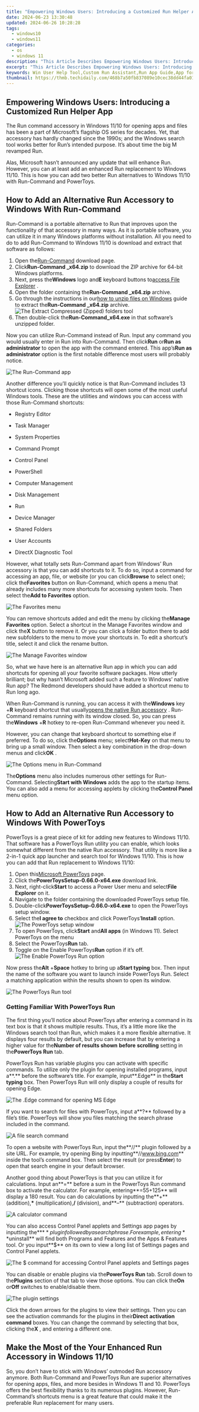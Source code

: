 ```yaml
---
title: "Empowering Windows Users: Introducing a Customized Run Helper App"
date: 2024-06-23 13:30:48
updated: 2024-06-26 10:28:28
tags:
  - windows10
  - windows11
categories:
  - os
  - windows 11
description: "This Article Describes Empowering Windows Users: Introducing a Customized Run Helper App"
excerpt: "This Article Describes Empowering Windows Users: Introducing a Customized Run Helper App"
keywords: Win User Help Tool,Custom Run Assistant,Run App Guide,App for Windows,PC Task Manager,System Optimizer,Enhanced Execution
thumbnail: https://thmb.techidaily.com/468b7a50fb837089e10cec38dd44fa01aaab4078b704b313fd2f69558ac117bb.png
---
```


## Empowering Windows Users: Introducing a Customized Run Helper App

 The Run command accessory in Windows 11/10 for opening apps and files has been a part of Microsoft’s flagship OS series for decades. Yet, that accessory has hardly changed since the 1990s; and the Windows search tool works better for Run’s intended purpose. It’s about time the big M revamped Run.

 Alas, Microsoft hasn’t announced any update that will enhance Run. However, you can at least add an enhanced Run replacement to Windows 11/10\. This is how you can add two better Run alternatives to Windows 11/10 with Run-Command and PowerToys.

## How to Add an Alternative Run Accessory to Windows With Run-Command

 Run-Command is a portable alternative to Run that improves upon the functionality of that accessory in many ways. As it is portable software, you can utilize it in many Windows platforms without installation. All you need to do to add Run-Command to Windows 11/10 is download and extract that software as follows:

1. Open the[Run-Command](https://www.softwareok.com/?Download=Run-Command) download page.
2. Click**Run-Command \_x64.zip** to download the ZIP archive for 64-bit Windows platforms.
3. Next, press the**Windows** logo and**E** keyboard buttons to[access File Explorer](https://www.makeuseof.com/windows-open-file-explorer/) .
4. Open the folder containing the**Run-Command \_x64.zip** archive.
5. Go through the instructions in our[how to unzip files on Windows](https://www.makeuseof.com/unzip-files-windows-10/) guide to extract the**Run-Command \_x64.zip** archive.  
![The Extract Compressed (Zipped) folders tool](https://static1.makeuseofimages.com/wordpress/wp-content/uploads/2023/01/extract-compressed-window2.jpg)
6. Then double-click the**Run-Command\_x64.exe** in that software’s unzipped folder.

 Now you can utilize Run-Command instead of Run. Input any command you would usually enter in Run into Run-Command. Then click**Run** or**Run as administrator** to open the app with the command entered. This app’s**Run as administrator** option is the first notable difference most users will probably notice.

![The Run-Command app](https://static1.makeuseofimages.com/wordpress/wp-content/uploads/2023/01/run-command-window.jpg)

 Another difference you’ll quickly notice is that Run-Command includes 13 shortcut icons. Clicking those shortcuts will open some of the most useful Windows tools. These are the utilities and windows you can access with those Run-Command shortcuts:

* Registry Editor
* Task Manager
* System Properties
* Command Prompt
* Control Panel

* PowerShell
* Computer Management
* Disk Management
* Run
* Device Manager
* Shared Folders
* User Accounts
* DirectX Diagnostic Tool

 However, what totally sets Run-Command apart from Windows’ Run accessory is that you can add shortcuts to it. To do so, input a command for accessing an app, file, or website (or you can click**Browse** to select one); click the**Favorites** button on Run-Command, which opens a menu that already includes many more shortcuts for accessing system tools. Then select the**Add to Favorites** option.

![The Favorites menu](https://static1.makeuseofimages.com/wordpress/wp-content/uploads/2023/01/the-favorites-menu.jpg)

 You can remove shortcuts added and edit the menu by clicking the**Manage Favorites** option. Select a shortcut in the Manage Favorites window and click the**X** button to remove it. Or you can click a folder button there to add new subfolders to the menu to move your shortcuts in. To edit a shortcut’s title, select it and click the rename button.

![The Manage Favorites window](https://static1.makeuseofimages.com/wordpress/wp-content/uploads/2023/01/manage-favorites-window.jpg)

 So, what we have here is an alternative Run app in which you can add shortcuts for opening all your favorite software packages. How utterly brilliant; but why hasn’t Microsoft added such a feature to Windows’ native Run app? The Redmond developers should have added a shortcut menu to Run long ago.

 When Run-Command is running, you can access it with the**Windows** key +**R** keyboard shortcut that usually[opens the native Run accessory](https://www.makeuseof.com/windows-open-run-command-dialog-box/) . Run-Command remains running with its window closed. So, you can press the**Windows** +**R** hotkey to re-open Run-Command whenever you need it.

 However, you can change that keyboard shortcut to something else if preferred. To do so, click the**Options** menu; select**Hot-Key** on that menu to bring up a small window. Then select a key combination in the drop-down menus and click**OK** .

![The Options menu in Run-Command](https://static1.makeuseofimages.com/wordpress/wp-content/uploads/2023/01/options-menu.jpg)

 The**Options** menu also includes numerous other settings for Run-Command. Selecting**Start with Windows** adds the app to the startup items. You can also add a menu for accessing applets by clicking the**Control Panel** menu option.

## How to Add an Alternative Run Accessory to Windows With PowerToys

 PowerToys is a great piece of kit for adding new features to Windows 11/10\. That software has a PowerToys Run utility you can enable, which looks somewhat different from the native Run accessory. That utility is more like a 2-in-1 quick app launcher and search tool for Windows 11/10\. This is how you can add that Run replacement to Windows 11/10:

1. Open this[Microsoft PowerToys](https://github.com/microsoft/PowerToys/releases/tag/v0.66.0) page.
2. Click the**PowerToysSetup-0.66.0-x64.exe** download link.
3. Next, right-click**Start** to access a Power User menu and select**File Explorer** on it.
4. Navigate to the folder containing the downloaded PowerToys setup file.
5. Double-click**PowerToysSetup-0.66.0-x64.exe** to open the PowerToys setup window.
6. Select the**I agree to** checkbox and click PowerToys’**Install** option.  
![The PowerToys setup window](https://static1.makeuseofimages.com/wordpress/wp-content/uploads/2023/01/powertoys-setup-window.jpg)
7. To open PowerToys, click**Start** and**All apps** (in Windows 11). Select PowerToys on the menu
8. Select the PowerToys**Run** tab.
9. Toggle on the Enable PowerToys**Run** option if it’s off.  
![The Enable PowerToys Run option](https://static1.makeuseofimages.com/wordpress/wp-content/uploads/2023/01/enable-powertoys-run-option.jpg)

 Now press the**Alt** +**Space** hotkey to bring up a**Start typing** box. Then input the name of the software you want to launch inside PowerToys Run. Select a matching application within the results shown to open its window.

![The PowerToys Run tool](https://static1.makeuseofimages.com/wordpress/wp-content/uploads/2023/01/the-powertoys-run-tool.jpg)

### Getting Familiar With PowerToys Run

 The first thing you’ll notice about PowerToys after entering a command in its text box is that it shows multiple results. Thus, it’s a little more like the Windows search tool than Run, which makes it a more flexible alternative. It displays four results by default, but you can increase that by entering a higher value for the**Number of results shown** **before** **scrolling** setting in the**PowerToys Run** tab.

 PowerToys Run has variable plugins you can activate with specific commands. To utilize only the plugin for opening installed programs, input a**.** before the software’s title. For example, input**.Edge** in the**Start typing** box. Then PowerToys Run will only display a couple of results for opening Edge.

![The .Edge command for opening MS Edge](https://static1.makeuseofimages.com/wordpress/wp-content/uploads/2023/01/a-edge-command.jpg)

 If you want to search for files with PowerToys, input a**?** followed by a file’s title. PowerToys will show you files matching the search phrase included in the command.

![A file search command](https://static1.makeuseofimages.com/wordpress/wp-content/uploads/2023/01/a-file-search-command.jpg)

 To open a website with PowerToys Run, input the**//** plugin followed by a site URL. For example, try opening Bing by inputting**//www.bing.com** inside the tool’s command box. Then select the result (or press**Enter**) to open that search engine in your default browser.

 Another good thing about PowerToys is that you can utilize it for calculations. Input an**\=** before a sum in the PowerToys Run command box to activate the calculator. For example, entering**\=55+125** will display a 180 result. You can do calculations by inputting the**+** (addition),**\*** (multiplication),**/** (division), and**–** (subtraction) operators.

![A calculator command](https://static1.makeuseofimages.com/wordpress/wp-content/uploads/2023/01/a-calculator-command.jpg)

 You can also access Control Panel applets and Settings app pages by inputting the**$** plugin followed by a search phrase. For example, entering**$uninstall** will find both Programs and Features and the Apps & Features tool. Or you input**$** on its own to view a long list of Settings pages and Control Panel applets.

![The $ command for accessing Control Panel applets and Settings pages](https://static1.makeuseofimages.com/wordpress/wp-content/uploads/2023/01/the-command.jpg)

 You can disable or enable plugins via the**PowerToys Run** tab. Scroll down to the**Plugins** section of that tab to view those options. You can click the**On** or**Off** switches to enable/disable them.

![The plugin settings](https://static1.makeuseofimages.com/wordpress/wp-content/uploads/2023/01/plugin-options.jpg)

 Click the down arrows for the plugins to view their settings. Then you can see the activation commands for the plugins in their**Direct** **activation command** boxes. You can change the command by selecting that box, clicking the**X** , and entering a different one.

## Make the Most of the Your Enhanced Run Accessory in Windows 11/10

 So, you don’t have to stick with Windows’ outmoded Run accessory anymore. Both Run-Command and PowerToys Run are superior alternatives for opening apps, files, and more besides in Windows 11 and 10\. PowerToys offers the best flexibility thanks to its numerous plugins. However, Run-Command’s shortcuts menu is a great feature that could make it the preferable Run replacement for many users.

<ins class="adsbygoogle"
     style="display:block"
     data-ad-format="autorelaxed"
     data-ad-client="ca-pub-7571918770474297"
     data-ad-slot="1223367746"></ins>



<ins class="adsbygoogle"
     style="display:block"
     data-ad-client="ca-pub-7571918770474297"
     data-ad-slot="8358498916"
     data-ad-format="auto"
     data-full-width-responsive="true"></ins>
